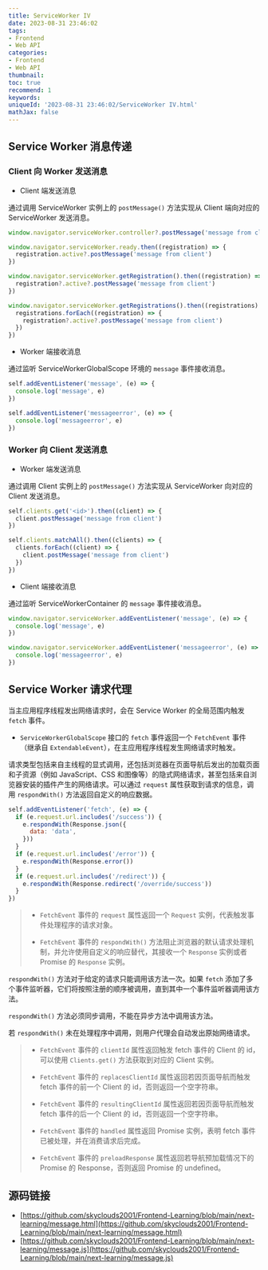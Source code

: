 ```yaml
---
title: ServiceWorker IV
date: 2023-08-31 23:46:02
tags:
- Frontend
- Web API
categories:
- Frontend
- Web API
thumbnail: 
toc: true
recommend: 1
keywords: 
uniqueId: '2023-08-31 23:46:02/ServiceWorker IV.html'
mathJax: false
---
```


## Service Worker 消息传递

### Client 向 Worker 发送消息

* Client 端发送消息

通过调用 ServiceWorker 实例上的 `postMessage()` 方法实现从 Client 端向对应的 ServiceWorker 发送消息。

```js
window.navigator.serviceWorker.controller?.postMessage('message from client')

window.navigator.serviceWorker.ready.then((registration) => {
  registration.active?.postMessage('message from client')
})

window.navigator.serviceWorker.getRegistration().then((registration) => {
  registration?.active?.postMessage('message from client')
})

window.navigator.serviceWorker.getRegistrations().then((registrations) => {
  registrations.forEach((registration) => {
    registration?.active?.postMessage('message from client')
  })
})
```

* Worker 端接收消息

通过监听 ServiceWorkerGlobalScope 环境的 `message` 事件接收消息。

```js
self.addEventListener('message', (e) => {
  console.log('message', e)
})

self.addEventListener('messageerror', (e) => {
  console.log('messageerror', e)
})
```

### Worker 向 Client 发送消息

* Worker 端发送消息

通过调用 Client 实例上的 `postMessage()` 方法实现从 ServiceWorker 向对应的 Client 发送消息。

```js
self.clients.get('<id>').then((client) => {
  client.postMessage('message from client')
})

self.clients.matchAll().then((clients) => {
  clients.forEach((client) => {
    client.postMessage('message from client')
  })
})
```

* Client 端接收消息

通过监听 ServiceWorkerContainer 的 `message` 事件接收消息。

```js
window.navigator.serviceWorker.addEventListener('message', (e) => {
  console.log('message', e)
})

window.navigator.serviceWorker.addEventListener('messageerror', (e) => {
  console.log('messageerror', e)
})
```

## Service Worker 请求代理

当主应用程序线程发出网络请求时，会在 Service Worker 的全局范围内触发 `fetch` 事件。

* `ServiceWorkerGlobalScope` 接口的 `fetch` 事件返回一个 `FetchEvent` 事件（继承自 `ExtendableEvent`），在主应用程序线程发生网络请求时触发。

请求类型包括来自主线程的显式调用，还包括浏览器在页面导航后发出的加载页面和子资源（例如 JavaScript、CSS 和图像等）的隐式网络请求，甚至包括来自浏览器安装的插件产生的网络请求。可以通过 `request` 属性获取到请求的信息，调用 `respondWith()` 方法返回自定义的响应数据。

```js
self.addEventListener('fetch', (e) => {
  if (e.request.url.includes('/success')) {
    e.respondWith(Response.json({
      data: 'data',
    }))
  }
  if (e.request.url.includes('/error')) {
    e.respondWith(Response.error())
  }
  if (e.request.url.includes('/redirect')) {
    e.respondWith(Response.redirect('/override/success'))
  }
})
```

> * `FetchEvent` 事件的 `request` 属性返回一个 `Request` 实例，代表触发事件处理程序的请求对象。
>
> * `FetchEvent` 事件的 `respondWith()` 方法阻止浏览器的默认请求处理机制，并允许使用自定义的响应替代，其接收一个 `Response` 实例或者 Promise 的 `Response` 实例。

`respondWith()` 方法对于给定的请求只能调用该方法一次。如果 `fetch` 添加了多个事件监听器，它们将按照注册的顺序被调用，直到其中一个事件监听器调用该方法。

`respondWith()` 方法必须同步调用，不能在异步方法中调用该方法。

若 `respondWith()` 未在处理程序中调用，则用户代理会自动发出原始网络请求。

> * `FetchEvent` 事件的 `clientId` 属性返回触发 fetch 事件的 Client 的 id，可以使用 `Clients.get()` 方法获取到对应的 Client 实例。
>
> * `FetchEvent` 事件的 `replacesClientId` 属性返回若因页面导航而触发 fetch 事件的前一个 Client 的 id，否则返回一个空字符串。
>
> * `FetchEvent` 事件的 `resultingClientId` 属性返回若因页面导航而触发 fetch 事件的后一个 Client 的 id，否则返回一个空字符串。
>
> * `FetchEvent` 事件的 `handled` 属性返回 Promise 实例，表明 fetch 事件已被处理，并在消费请求后完成。
>
> * `FetchEvent` 事件的 `preloadResponse` 属性返回若导航预加载情况下的 Promise 的 Response，否则返回 Promise 的 undefined。

## 源码链接

* [https://github.com/skyclouds2001/Frontend-Learning/blob/main/next-learning/message.html](https://github.com/skyclouds2001/Frontend-Learning/blob/main/next-learning/message.html)
* [https://github.com/skyclouds2001/Frontend-Learning/blob/main/next-learning/message.js](https://github.com/skyclouds2001/Frontend-Learning/blob/main/next-learning/message.js)
